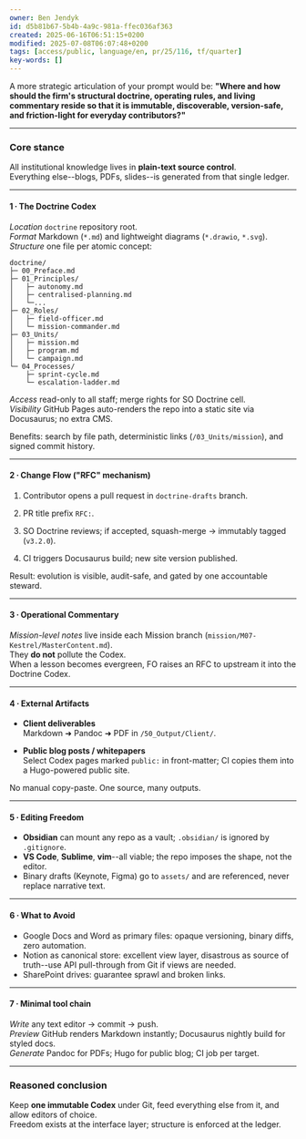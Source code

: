 ```yaml
---
owner: Ben Jendyk
id: d5b81b67-5b4b-4a9c-981a-ffec036af363
created: 2025-06-16T06:51:15+0200
modified: 2025-07-08T06:07:48+0200
tags: [access/public, language/en, pr/25/116, tf/quarter]
key-words: []
---
```


A more strategic articulation of your prompt would be: **"Where and how should the firm's structural doctrine, operating rules, and living commentary reside so that it is immutable, discoverable, version-safe, and friction-light for everyday contributors?"**

* * *

### Core stance

All institutional knowledge lives in **plain-text source control**.  
Everything else--blogs, PDFs, slides--is generated from that single ledger.

* * *

#### 1 ∙ The Doctrine Codex

_Location_ `doctrine` repository root.  
_Format_ Markdown (`*.md`) and lightweight diagrams (`*.drawio`, `*.svg`).  
_Structure_ one file per atomic concept:
    
    
    doctrine/
    ├─ 00_Preface.md
    ├─ 01_Principles/
    │   ├─ autonomy.md
    │   ├─ centralised-planning.md
    │   └─...
    ├─ 02_Roles/
    │   ├─ field-officer.md
    │   └─ mission-commander.md
    ├─ 03_Units/
    │   ├─ mission.md
    │   ├─ program.md
    │   └─ campaign.md
    └─ 04_Processes/
        ├─ sprint-cycle.md
        └─ escalation-ladder.md
    

_Access_ read-only to all staff; merge rights for SO Doctrine cell.  
_Visibility_ GitHub Pages auto-renders the repo into a static site via Docusaurus; no extra CMS.

Benefits: search by file path, deterministic links (`/03_Units/mission`), and signed commit history.

* * *

#### 2 ∙ Change Flow ("RFC" mechanism)

1. Contributor opens a pull request in `doctrine-drafts` branch.

2. PR title prefix `RFC:`.

3. SO Doctrine reviews; if accepted, squash-merge → immutably tagged (`v3.2.0`).

4. CI triggers Docusaurus build; new site version published.

Result: evolution is visible, audit-safe, and gated by one accountable steward.

* * *

#### 3 ∙ Operational Commentary

_Mission-level notes_ live inside each Mission branch (`mission/M07-Kestrel/MasterContent.md`).  
They **do not** pollute the Codex.  
When a lesson becomes evergreen, FO raises an RFC to upstream it into the Doctrine Codex.

* * *

#### 4 ∙ External Artifacts

- **Client deliverables**  
Markdown ➜ Pandoc ➜ PDF in `/50_Output/Client/`.

- **Public blog posts / whitepapers**  
Select Codex pages marked `public:` in front-matter; CI copies them into a Hugo-powered public site.

No manual copy-paste. One source, many outputs.

* * *

#### 5 ∙ Editing Freedom

- **Obsidian** can mount any repo as a vault; `.obsidian/` is ignored by `.gitignore`.
- **VS Code**, **Sublime**, **vim**--all viable; the repo imposes the shape, not the editor.
- Binary drafts (Keynote, Figma) go to `assets/` and are referenced, never replace narrative text.
* * *

#### 6 ∙ What to Avoid

- Google Docs and Word as primary files: opaque versioning, binary diffs, zero automation.
- Notion as canonical store: excellent view layer, disastrous as source of truth--use API pull-through from Git if views are needed.
- SharePoint drives: guarantee sprawl and broken links.
* * *

#### 7 ∙ Minimal tool chain

_Write_ any text editor → commit → push.  
_Preview_ GitHub renders Markdown instantly; Docusaurus nightly build for styled docs.  
_Generate_ Pandoc for PDFs; Hugo for public blog; CI job per target.

* * *

### Reasoned conclusion

Keep **one immutable Codex** under Git, feed everything else from it, and allow editors of choice.  
Freedom exists at the interface layer; structure is enforced at the ledger.
